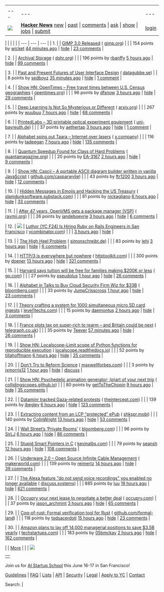 |     |     |     |
| --- | --- | --- |
| |     |     |     |
| --- | --- | --- |
| [![](https://news.ycombinator.com/y18.svg)](https://news.ycombinator.com/) | **[Hacker News](https://news.ycombinator.com/news)** [new](https://news.ycombinator.com/newest) \| [past](https://news.ycombinator.com/front) \| [comments](https://news.ycombinator.com/newcomments) \| [ask](https://news.ycombinator.com/ask) \| [show](https://news.ycombinator.com/show) \| [jobs](https://news.ycombinator.com/jobs) \| [submit](https://news.ycombinator.com/submit) | [login](https://news.ycombinator.com/login?goto=news) | |

| |     |     |     |
| --- | --- | --- |
| 1. |  | [GIMP 3.0 Released](https://testing.gimp.org/news/2025/03/16/gimp-3-0-released/) ( [gimp.org](https://news.ycombinator.com/from?site=gimp.org)) |
|  | 154 points by [wicket](https://news.ycombinator.com/user?id=wicket) [44 minutes ago](https://news.ycombinator.com/item?id=43393822) \| [hide](https://news.ycombinator.com/hide?id=43393822&goto=news) \| [23 comments](https://news.ycombinator.com/item?id=43393822) |

| 2. |  | [Archival Storage](https://blog.dshr.org/2025/03/archival-storage.html) ( [dshr.org](https://news.ycombinator.com/from?site=dshr.org)) |
|  | 196 points by [rbanffy](https://news.ycombinator.com/user?id=rbanffy) [5 hours ago](https://news.ycombinator.com/item?id=43391459) \| [hide](https://news.ycombinator.com/hide?id=43391459&goto=news) \| [99 comments](https://news.ycombinator.com/item?id=43391459) |

| 3. |  | [Past and Present Futures of User Interface Design](https://www.datagubbe.se/futui/) ( [datagubbe.se](https://news.ycombinator.com/from?site=datagubbe.se)) |
|  | 8 points by [sedboyz](https://news.ycombinator.com/user?id=sedboyz) [35 minutes ago](https://news.ycombinator.com/item?id=43393924) \| [hide](https://news.ycombinator.com/hide?id=43393924&goto=news) \| [1 comment](https://news.ycombinator.com/item?id=43393924) |

| 4. |  | [Show HN: OpenTimes – Free travel times between U.S. Census geographies](https://opentimes.org/) ( [opentimes.org](https://news.ycombinator.com/from?site=opentimes.org)) |
|  | 96 points by [dfsnow](https://news.ycombinator.com/user?id=dfsnow) [3 hours ago](https://news.ycombinator.com/item?id=43392521) \| [hide](https://news.ycombinator.com/hide?id=43392521&goto=news) \| [29 comments](https://news.ycombinator.com/item?id=43392521) |

| 5. |  | [Deep Learning Is Not So Mysterious or Different](https://arxiv.org/abs/2503.02113) ( [arxiv.org](https://news.ycombinator.com/from?site=arxiv.org)) |
|  | 267 points by [wuubuu](https://news.ycombinator.com/user?id=wuubuu) [7 hours ago](https://news.ycombinator.com/item?id=43390400) \| [hide](https://news.ycombinator.com/hide?id=43390400&goto=news) \| [68 comments](https://news.ycombinator.com/item?id=43390400) |

| 6. |  | [PrintedLabs – 3D printable optical experiment equipment](https://printedlabs.uni-bayreuth.de/en) ( [uni-bayreuth.de](https://news.ycombinator.com/from?site=uni-bayreuth.de)) |
|  | 37 points by [aethertap](https://news.ycombinator.com/user?id=aethertap) [3 hours ago](https://news.ycombinator.com/item?id=43378114) \| [hide](https://news.ycombinator.com/hide?id=43378114&goto=news) \| [1 comment](https://news.ycombinator.com/item?id=43378114) |

| 7. |  | [Alphabet spins out Taara – Internet over lasers](https://x.company/blog/posts/taara-graduation/) ( [x.company](https://news.ycombinator.com/from?site=x.company)) |
|  | 116 points by [tadeegan](https://news.ycombinator.com/user?id=tadeegan) [7 hours ago](https://news.ycombinator.com/item?id=43390467) \| [hide](https://news.ycombinator.com/hide?id=43390467&goto=news) \| [135 comments](https://news.ycombinator.com/item?id=43390467) |

| 8. |  | [Quantum Speedup Found for Class of Hard Problems](https://www.quantamagazine.org/quantum-speedup-found-for-huge-class-of-hard-problems-20250317/) ( [quantamagazine.org](https://news.ycombinator.com/from?site=quantamagazine.org)) |
|  | 20 points by [EA-3167](https://news.ycombinator.com/user?id=EA-3167) [2 hours ago](https://news.ycombinator.com/item?id=43392950) \| [hide](https://news.ycombinator.com/hide?id=43392950&goto=news) \| [9 comments](https://news.ycombinator.com/item?id=43392950) |

| 9. |  | [Show HN: Cascii – A portable ASCII diagram builder written in vanilla JavaScript](https://github.com/casparwylie/cascii-core) ( [github.com/casparwylie](https://news.ycombinator.com/from?site=github.com/casparwylie)) |
|  | 43 points by [ftr1200](https://news.ycombinator.com/user?id=ftr1200) [3 hours ago](https://news.ycombinator.com/item?id=43377897) \| [hide](https://news.ycombinator.com/hide?id=43377897&goto=news) \| [12 comments](https://news.ycombinator.com/item?id=43377897) |

| 10. |  | [Hidden Messages in Emojis and Hacking the US Treasury](https://slamdunksoftware.substack.com/p/hidden-messages-in-emojis-and-hacking) ( [slamdunksoftware.substack.com](https://news.ycombinator.com/from?site=slamdunksoftware.substack.com)) |
|  | 81 points by [nickagliano](https://news.ycombinator.com/user?id=nickagliano) [6 hours ago](https://news.ycombinator.com/item?id=43359264) \| [hide](https://news.ycombinator.com/hide?id=43359264&goto=news) \| [33 comments](https://news.ycombinator.com/item?id=43359264) |

| 11. |  | [After 47 years, OpenVMS gets a package manager (VSP)](https://raymii.org/s/blog/After_47_years_OpenVMS_gets_a_package_manager_VSP.html) ( [raymii.org](https://news.ycombinator.com/from?site=raymii.org)) |
|  | 26 points by [jandeboevrie](https://news.ycombinator.com/user?id=jandeboevrie) [3 hours ago](https://news.ycombinator.com/item?id=43392295) \| [hide](https://news.ycombinator.com/hide?id=43392295&goto=news) \| [6 comments](https://news.ycombinator.com/item?id=43392295) |

| 12. | ![](https://news.ycombinator.com/s.gif) | [Luthor (YC F24) Is Hiring Ruby on Rails Engineers in San Francisco](https://www.ycombinator.com/companies/luthor/jobs/HKrdhp0-staff-senior-software-engineer-backend-fullstack) ( [ycombinator.com](https://news.ycombinator.com/from?site=ycombinator.com)) |
|  | [3 hours ago](https://news.ycombinator.com/item?id=43392696) \| [hide](https://news.ycombinator.com/hide?id=43392696&goto=news) |

| 13. |  | [The High Heel Problem](https://simonschreibt.de/gat/the-high-heel-problem/) ( [simonschreibt.de](https://news.ycombinator.com/from?site=simonschreibt.de)) |
|  | 83 points by [lehi](https://news.ycombinator.com/user?id=lehi) [3 hours ago](https://news.ycombinator.com/item?id=43392549) \| [hide](https://news.ycombinator.com/hide?id=43392549&goto=news) \| [6 comments](https://news.ycombinator.com/item?id=43392549) |

| 14. |  | [HTTP/3 is everywhere but nowhere](https://httptoolkit.com/blog/http3-quic-open-source-support-nowhere/) ( [httptoolkit.com](https://news.ycombinator.com/from?site=httptoolkit.com)) |
|  | 300 points by [doener](https://news.ycombinator.com/user?id=doener) [13 hours ago](https://news.ycombinator.com/item?id=43360251) \| [hide](https://news.ycombinator.com/hide?id=43360251&goto=news) \| [321 comments](https://news.ycombinator.com/item?id=43360251) |

| 15. |  | [Harvard says tuition will be free for families making $200K or less](https://abcnews.go.com/Business/harvard-tuition-families-making-200k/story?id=119874241) ( [go.com](https://news.ycombinator.com/from?site=go.com)) |
|  | 27 points by [pseudolus](https://news.ycombinator.com/user?id=pseudolus) [1 hour ago](https://news.ycombinator.com/item?id=43393478) \| [hide](https://news.ycombinator.com/hide?id=43393478&goto=news) \| [26 comments](https://news.ycombinator.com/item?id=43393478) |

| 16. |  | [Alphabet in Talks to Buy Cloud Security Firm Wiz for $33B](https://www.bloomberg.com/news/articles/2025-03-17/alphabet-in-talks-to-buy-cloud-security-firm-wiz-for-33-billion) ( [bloomberg.com](https://news.ycombinator.com/from?site=bloomberg.com)) |
|  | 33 points by [JumpCrisscross](https://news.ycombinator.com/user?id=JumpCrisscross) [1 hour ago](https://news.ycombinator.com/item?id=43393259) \| [hide](https://news.ycombinator.com/hide?id=43393259&goto=news) \| [23 comments](https://news.ycombinator.com/item?id=43393259) |

| 17. |  | [Theory crafting a system for 1000 simultaneous micro SD card ingests](https://forum.level1techs.com/t/theory-crafting-a-system-for-maximum-simultaneous-micro-sd-card-ingest/227159) ( [level1techs.com](https://news.ycombinator.com/from?site=level1techs.com)) |
|  | 15 points by [daemontus](https://news.ycombinator.com/user?id=daemontus) [2 hours ago](https://news.ycombinator.com/item?id=43361389) \| [hide](https://news.ycombinator.com/hide?id=43361389&goto=news) \| [3 comments](https://news.ycombinator.com/item?id=43361389) |

| 18. |  | [France plots tax on super-rich to rearm – and Britain could be next](https://www.telegraph.co.uk/money/tax/france-tax-super-wealthy-fund-defence-bill-britain-next/) ( [telegraph.co.uk](https://news.ycombinator.com/from?site=telegraph.co.uk)) |
|  | 35 points by [Teever](https://news.ycombinator.com/user?id=Teever) [57 minutes ago](https://news.ycombinator.com/item?id=43393716) \| [hide](https://news.ycombinator.com/hide?id=43393716&goto=news) \| [26 comments](https://news.ycombinator.com/item?id=43393716) |

| 19. |  | [Show HN: Localscope–Limit scope of Python functions for reproducible execution](https://localscope.readthedocs.io/en/latest/) ( [localscope.readthedocs.io](https://news.ycombinator.com/from?site=localscope.readthedocs.io)) |
|  | 52 points by [tillahoffmann](https://news.ycombinator.com/user?id=tillahoffmann) [6 hours ago](https://news.ycombinator.com/item?id=43390823) \| [hide](https://news.ycombinator.com/hide?id=43390823&goto=news) \| [25 comments](https://news.ycombinator.com/item?id=43390823) |

| 20. |  | [Don't Try to Reform Science](https://maxwellforbes.com/posts/dont-try-to-reform-science/) ( [maxwellforbes.com](https://news.ycombinator.com/from?site=maxwellforbes.com)) |
|  | 3 points by [jxmorris12](https://news.ycombinator.com/user?id=jxmorris12) [1 hour ago](https://news.ycombinator.com/item?id=43374753) \| [hide](https://news.ycombinator.com/hide?id=43374753&goto=news) \| [discuss](https://news.ycombinator.com/item?id=43374753) |

| 21. |  | [Show HN: Psychedelic animation generator; (p)art of your next trip](https://collidingscopes.github.io/liquid-shape-distortions/) ( [collidingscopes.github.io](https://news.ycombinator.com/from?site=collidingscopes.github.io)) |
|  | 80 points by [getToTheChopin](https://news.ycombinator.com/user?id=getToTheChopin) [9 hours ago](https://news.ycombinator.com/item?id=43358264) \| [hide](https://news.ycombinator.com/hide?id=43358264&goto=news) \| [35 comments](https://news.ycombinator.com/item?id=43358264) |

| 22. |  | [Dataminr tracked Gaza-related protests](https://theintercept.com/2025/03/17/lapd-surveillance-gaza-palestine-protests-dataminr/) ( [theintercept.com](https://news.ycombinator.com/from?site=theintercept.com)) |
|  | 139 points by [jbegley](https://news.ycombinator.com/user?id=jbegley) [6 hours ago](https://news.ycombinator.com/item?id=43390747) \| [hide](https://news.ycombinator.com/hide?id=43390747&goto=news) \| [123 comments](https://news.ycombinator.com/item?id=43390747) |

| 23. |  | [Extracting content from an LCP “protected” ePub](https://shkspr.mobi/blog/2025/03/towards-extracting-content-from-an-lcp-protected-epub/) ( [shkspr.mobi](https://news.ycombinator.com/from?site=shkspr.mobi)) |
|  | 140 points by [ColinWright](https://news.ycombinator.com/user?id=ColinWright) [13 hours ago](https://news.ycombinator.com/item?id=43378627) \| [hide](https://news.ycombinator.com/hide?id=43378627&goto=news) \| [53 comments](https://news.ycombinator.com/item?id=43378627) |

| 24. |  | [Wall Street’s ‘Private Rooms’](https://www.bloomberg.com/news/features/2025-03-16/wall-street-s-dark-pools-grow-murkier-with-private-rooms) ( [bloomberg.com](https://news.ycombinator.com/from?site=bloomberg.com)) |
|  | 96 points by [SirLJ](https://news.ycombinator.com/user?id=SirLJ) [6 hours ago](https://news.ycombinator.com/item?id=43390595) \| [hide](https://news.ycombinator.com/hide?id=43390595&goto=news) \| [86 comments](https://news.ycombinator.com/item?id=43390595) |

| 25. |  | [Stupid Smart Pointers in C](http://blog.kevinalbs.com/stupid_smart_pointers) ( [kevinalbs.com](https://news.ycombinator.com/from?site=kevinalbs.com)) |
|  | 79 points by [seansh](https://news.ycombinator.com/user?id=seansh) [12 hours ago](https://news.ycombinator.com/item?id=43387334) \| [hide](https://news.ycombinator.com/hide?id=43387334&goto=news) \| [108 comments](https://news.ycombinator.com/item?id=43387334) |

| 26. |  | [Underware 2.0 – Open Source Infinite Cable Management](https://makerworld.com/en/models/783010-underware-2-0-infinite-cable-management) ( [makerworld.com](https://news.ycombinator.com/from?site=makerworld.com)) |
|  | 139 points by [reimertz](https://news.ycombinator.com/user?id=reimertz) [14 hours ago](https://news.ycombinator.com/item?id=43386578) \| [hide](https://news.ycombinator.com/hide?id=43386578&goto=news) \| [39 comments](https://news.ycombinator.com/item?id=43386578) |

| 27. |  | [The Alexa feature "do not send voice recordings" you enabled no longer available](https://discuss.systems/@dev/114161826926246661) ( [discuss.systems](https://news.ycombinator.com/from?site=discuss.systems)) |
|  | 885 points by [luu](https://news.ycombinator.com/user?id=luu) [19 hours ago](https://news.ycombinator.com/item?id=43385268) \| [hide](https://news.ycombinator.com/hide?id=43385268&goto=news) \| [621 comments](https://news.ycombinator.com/item?id=43385268) |

| 28. |  | [Occupry your next lease to negotiate a better deal](https://occupry.com/) ( [occupry.com](https://news.ycombinator.com/from?site=occupry.com)) |
|  | 37 points by [jason\_archmint](https://news.ycombinator.com/user?id=jason_archmint) [3 hours ago](https://news.ycombinator.com/item?id=43392303) \| [hide](https://news.ycombinator.com/hide?id=43392303&goto=news) \| [65 comments](https://news.ycombinator.com/item?id=43392303) |

| 29. |  | [Coq-of-rust: Formal verification tool for Rust](https://github.com/formal-land/coq-of-rust) ( [github.com/formal-land](https://news.ycombinator.com/from?site=github.com/formal-land)) |
|  | 118 points by [todsacerdoti](https://news.ycombinator.com/user?id=todsacerdoti) [15 hours ago](https://news.ycombinator.com/item?id=43360633) \| [hide](https://news.ycombinator.com/hide?id=43360633&goto=news) \| [23 comments](https://news.ycombinator.com/item?id=43360633) |

| 30. |  | [Amazon plans to lay off 14,000 managerial positions to save $3.5B yearly](https://techstartups.com/2025/03/17/amazon-to-lay-off-14000-managerial-positions-to-save-3-5-billion-annually/) ( [techstartups.com](https://news.ycombinator.com/from?site=techstartups.com)) |
|  | 183 points by [05bmckay](https://news.ycombinator.com/user?id=05bmckay) [2 hours ago](https://news.ycombinator.com/item?id=43393079) \| [hide](https://news.ycombinator.com/hide?id=43393079&goto=news) \| [162 comments](https://news.ycombinator.com/item?id=43393079) |

|  | [More](https://news.ycombinator.com/?p=2) | |
| ![](https://news.ycombinator.com/s.gif)

|     |
| --- |
|  |

Join us for [AI Startup School](https://events.ycombinator.com/ai-sus) this June 16-17 in San Francisco!

[Guidelines](https://news.ycombinator.com/newsguidelines.html) \| [FAQ](https://news.ycombinator.com/newsfaq.html) \| [Lists](https://news.ycombinator.com/lists) \| [API](https://github.com/HackerNews/API) \| [Security](https://news.ycombinator.com/security.html) \| [Legal](https://www.ycombinator.com/legal/) \| [Apply to YC](https://www.ycombinator.com/apply/) \| [Contact](mailto:hn@ycombinator.com)

Search: |
